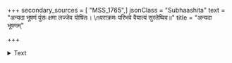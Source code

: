 +++
secondary_sources = [ "MSS_1765",]
jsonClass = "Subhaashita"
text = "अन्यदा भूषणं पुंसः क्षमा लज्जेव योषितः।  \nपराक्रमः परिभवे वैयात्यं सुरतेष्विव॥"
title = "अन्यदा भूषणम्"

+++

<details><summary>Text</summary>

अन्यदा भूषणं पुंसः क्षमा लज्जेव योषितः।  
पराक्रमः परिभवे वैयात्यं सुरतेष्विव॥
</details>
